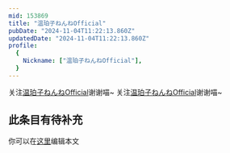 ```yaml
---
mid: 153869
title: "温珀子ねんねOfficial"
pubDate: "2024-11-04T11:22:13.860Z"
updatedDate: "2024-11-04T11:22:13.860Z"
profile:
  {
    Nickname: ["温珀子ねんねOfficial"],
  }
---
```


关注[温珀子ねんねOfficial](https://space.bilibili.com/153869)谢谢喵~ 关注[温珀子ねんねOfficial](https://space.bilibili.com/153869)谢谢喵~

## 此条目有待补充
你可以在[这里](https://github.com/Yuhanawa/VTuber.ICU-Content/edit/master/v/温珀子ねんねOfficial/index.md)编辑本文
